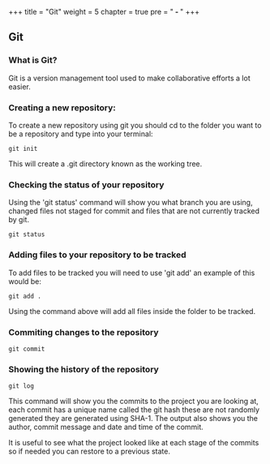 +++
title = "Git"
weight = 5
chapter = true
pre = "<b> - </b>"
+++

## Git 

### What is Git?

Git is a version management tool used to make collaborative efforts a lot easier.

### Creating a new repository:

To create a new repository using git you should cd to the folder you want to be a repository and type into your terminal:

```
git init
```

This will create a .git directory known as the working tree. 

### Checking the status of your repository

Using the 'git status' command will show you what branch you are using, changed files not staged for commit and files that are not currently tracked by git.

```
git status
```

### Adding files to your repository to be tracked

To add files to be tracked you will need to use 'git add' an example of this would be:

```
git add .
```

Using the command above will add all files inside the folder to be tracked. 

### Commiting changes to the repository

```
git commit
```

### Showing the history of the repository

```
git log
```

This command will show you the commits to the project you are looking at, each commit has a unique name called the git hash these are not randomly generated they are generated using SHA-1. The output also shows you the author, commit message and date and time of the commit.

It is useful to see what the project looked like at each stage of the commits so if needed you can restore to a previous state.